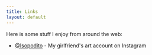 ```yaml
---
title: Links
layout: default
---
```


Here is some stuff I enjoy from around the web:

- [@Isopodito](https://www.instagram.com/isopodito_?igsh=MXJmem54bnh1bG1qNA==) - My girlfriend's art account on Instagram

